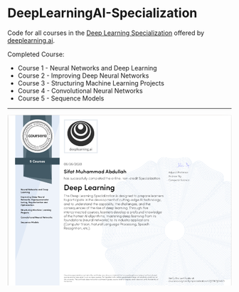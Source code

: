 # DeepLearningAI-Specialization

Code for all courses in the [Deep Learning Specialization](https://www.coursera.org/specializations/deep-learning) offered by [deeplearning.ai](https://www.deeplearning.ai/). 

Completed Course:
 - Course 1 - Neural Networks and Deep Learning
 - Course 2 - Improving Deep Neural Networks
 - Course 3 - Structuring Machine Learning Projects
 - Course 4 - Convolutional Neural Networks
 - Course 5 - Sequence Models

---

![Deep Learning Specialization Certificate](Certificate.png)
